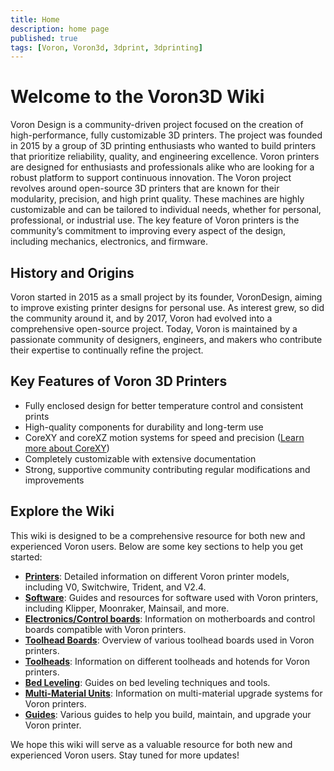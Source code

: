 ```yaml
---
title: Home
description: home page
published: true
tags: [Voron, Voron3d, 3dprint, 3dprinting]
---
```


# Welcome to the Voron3D Wiki

Voron Design is a community-driven project focused on the creation of high-performance, fully customizable 3D printers. The project was founded in 2015 by a group of 3D printing enthusiasts who wanted to build printers that prioritize reliability, quality, and engineering excellence. Voron printers are designed for enthusiasts and professionals alike who are looking for a robust platform to support continuous innovation. The Voron project revolves around open-source 3D printers that are known for their modularity, precision, and high print quality. These machines are highly customizable and can be tailored to individual needs, whether for personal, professional, or industrial use. The key feature of Voron printers is the community’s commitment to improving every aspect of the design, including mechanics, electronics, and firmware.

## History and Origins

Voron started in 2015 as a small project by its founder, VoronDesign, aiming to improve existing printer designs for personal use. As interest grew, so did the community around it, and by 2017, Voron had evolved into a comprehensive open-source project. Today, Voron is maintained by a passionate community of designers, engineers, and makers who contribute their expertise to continually refine the project.

## Key Features of Voron 3D Printers

- Fully enclosed design for better temperature control and consistent prints
- High-quality components for durability and long-term use
- CoreXY and coreXZ motion systems for speed and precision ([Learn more about CoreXY](https://corexy.com/theory.html))
- Completely customizable with extensive documentation
- Strong, supportive community contributing regular modifications and improvements

## Explore the Wiki

This wiki is designed to be a comprehensive resource for both new and experienced Voron users. Below are some key sections to help you get started:

- **[Printers](printers/v0.md)**: Detailed information on different Voron printer models, including V0, Switchwire, Trident, and V2.4.
- **[Software](software/klipper.md)**: Guides and resources for software used with Voron printers, including Klipper, Moonraker, Mainsail, and more.
- **[Electronics/Control boards](electronics/mcu.md)**: Information on motherboards and control boards compatible with Voron printers.
- **[Toolhead Boards](toolhead-boards/toolhead-boards.md)**: Overview of various toolhead boards used in Voron printers.
- **[Toolheads](toolheads/toolhead-home.md)**: Information on different toolheads and hotends for Voron printers.
- **[Bed Leveling](bedleveling/bed-leveling.md)**: Guides on bed leveling techniques and tools.
- **[Multi-Material Units](MMUs/MMU-home.md)**: Information on multi-material upgrade systems for Voron printers.
- **[Guides](guides/guides-home.md)**: Various guides to help you build, maintain, and upgrade your Voron printer.

We hope this wiki will serve as a valuable resource for both new and experienced Voron users. Stay tuned for more updates!

<script async src="https://pagead2.googlesyndication.com/pagead/js/adsbygoogle.js?client=ca-pub-8999624978372317"
     crossorigin="anonymous"></script>
<ins class="adsbygoogle"
     style="display:block"
     data-ad-format="autorelaxed"
     data-ad-client="ca-pub-8999624978372317"
     data-ad-slot="9870151582"></ins>
<script>
     (adsbygoogle = window.adsbygoogle || []).push({});
</script>

